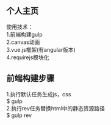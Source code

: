 个人主页
---------------------------
使用技术：<br />
1.前端构建gulp<br />
2.canvas动画<br />
3.vue.js框架(有angular版本)<br />
4.requirejs模块化

前端构建步骤
---------------------------
1.执行默认任务生成js，css<br />
$ gulp <br />
2.执行rev任务替换html中的静态资源路径<br />
$ gulp rev